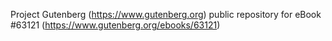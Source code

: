 Project Gutenberg (https://www.gutenberg.org) public repository for eBook #63121 (https://www.gutenberg.org/ebooks/63121)
